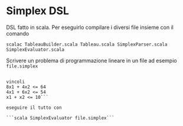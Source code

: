 # Simplex DSL

DSL fatto in scala. Per eseguirlo compilare i diversi file insieme con il comando

```scalac TableauBuilder.scala Tableau.scala SimplexParser.scala SimplexEvaluator.scala```

Scrivere un problema di programmazione lineare in un file ad esempio `file.simplex`
```max z = 3x1 + 2x2

vincoli
8x1 + 4x2 <= 64
4x1 + 6x2 <= 54
x1 + x2 <= 10```

eseguire il tutto con

```scala SimplexEvaluator file.simplex```
